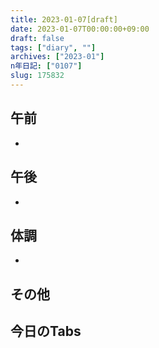 ```yaml
---
title: 2023-01-07[draft]
date: 2023-01-07T00:00:00+09:00
draft: false
tags: ["diary", ""]
archives: ["2023-01"]
n年日記: ["0107"]
slug: 175832
---
```

## 午前
- 
## 午後
- 
## 体調
- 
## その他
## 今日のTabs